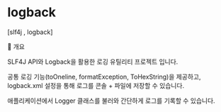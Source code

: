 # logback
[slf4j , logback]

📌 개요

SLF4J API와 Logback을 활용한 로깅 유틸리티 프로젝트 입니다.

공통 로깅 기능(toOneline, formatException, ToHexString)을 제공하고,
logback.xml 설정을 통해 로그를 콘솔 + 파일에 저장할 수 있습니다.

애플리케이션에서 Logger 클래스를 불러와 간단하게 로그를 기록할 수 있습니다.
